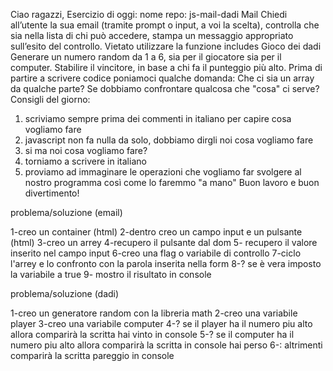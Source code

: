 Ciao ragazzi,
Esercizio di oggi:
nome repo: js-mail-dadi
Mail
Chiedi all’utente la sua email (tramite prompt o input, a voi la scelta),
controlla che sia nella lista di chi può accedere,
stampa un messaggio appropriato sull’esito del controllo.
Vietato utilizzare la funzione includes
Gioco dei dadi
Generare un numero random da 1 a 6, sia per il giocatore sia per il computer.
Stabilire il vincitore, in base a chi fa il punteggio più alto.
Prima di partire a scrivere codice poniamoci qualche domanda:
Che ci sia un array da qualche parte?
Se dobbiamo confrontare qualcosa che "cosa" ci serve?
Consigli del giorno:
1. scriviamo sempre prima dei commenti in italiano per capire cosa vogliamo fare
2. javascript non fa nulla da solo, dobbiamo dirgli noi cosa vogliamo fare
3. si ma noi cosa vogliamo fare?
4. torniamo a scrivere in italiano
5. proviamo ad immaginare le operazioni che vogliamo far svolgere al nostro programma così come lo faremmo "a mano"
Buon lavoro e buon divertimento!

problema/soluzione (email)

1-creo un container (html) 
2-dentro creo un campo input e un pulsante (html)
3-creo un arrey
4-recupero il pulsante dal dom
5- recupero il valore inserito nel campo input
6-creo una flag o variabile di controllo
7-ciclo l'arrey e lo confronto con la parola inserita nella form
8-? se è vera imposto la variabile a true
9- mostro il risultato in console

problema/soluzione (dadi)

1-creo un generatore random con la libreria math
2-creo una variabile player
3-creo una variabile computer
4-? se il player ha il numero piu alto allora comparirà la scritta hai vinto in console
5-? se il computer ha il numero piu alto allora comparirà la scritta in console hai perso
6-: altrimenti comparirà la scritta pareggio in console